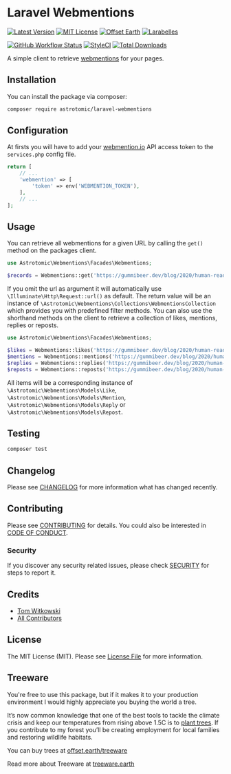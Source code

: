 # Laravel Webmentions

[![Latest Version](http://img.shields.io/packagist/v/astrotomic/laravel-webmentions.svg?label=Release&style=for-the-badge)](https://packagist.org/packages/astrotomic/laravel-webmentions)
[![MIT License](https://img.shields.io/github/license/Astrotomic/laravel-webmentions.svg?label=License&color=blue&style=for-the-badge)](https://github.com/Astrotomic/laravel-webmentions/blob/master/LICENSE)
[![Offset Earth](https://img.shields.io/badge/Treeware-%F0%9F%8C%B3-green?style=for-the-badge)](https://plant.treeware.earth/Astrotomic/laravel-webmentions)
[![Larabelles](https://img.shields.io/badge/Larabelles-%F0%9F%A6%84-lightpink?style=for-the-badge)](https://www.larabelles.com/)

[![GitHub Workflow Status](https://img.shields.io/github/workflow/status/Astrotomic/laravel-webmentions/run-tests?style=flat-square&logoColor=white&logo=github&label=Tests)](https://github.com/Astrotomic/laravel-webmentions/actions?query=workflow%3Arun-tests)
[![StyleCI](https://styleci.io/repos/322693045/shield)](https://styleci.io/repos/322693045)
[![Total Downloads](https://img.shields.io/packagist/dt/astrotomic/laravel-webmentions.svg?label=Downloads&style=flat-square)](https://packagist.org/packages/astrotomic/laravel-webmentions)

A simple client to retrieve [webmentions](https://webmention.io) for your pages.

## Installation

You can install the package via composer:

```bash
composer require astrotomic/laravel-webmentions
```

## Configuration

At firsts you will have to add your [webmention.io](https://webmention.io) API access token to the `services.php` config file.

```php
return [
    // ...
    'webmention' => [
        'token' => env('WEBMENTION_TOKEN'),
    ],
    // ...
];
```

## Usage

You can retrieve all webmentions for a given URL by calling the `get()` method on the packages client.

```php
use Astrotomic\Webmentions\Facades\Webmentions;

$records = Webmentions::get('https://gummibeer.dev/blog/2020/human-readable-intervals');
```

If you omit the url as argument it will automatically use `\Illuminate\Http\Request::url()` as default.
The return value will be an instance of `\Astrotomic\Webmentions\Collections\WebmentionsCollection` which provides you with predefined filter methods.
You can also use the shorthand methods on the client to retrieve a collection of likes, mentions, replies or reposts.

```php
use Astrotomic\Webmentions\Facades\Webmentions;

$likes = Webmentions::likes('https://gummibeer.dev/blog/2020/human-readable-intervals');
$mentions = Webmentions::mentions('https://gummibeer.dev/blog/2020/human-readable-intervals');
$replies = Webmentions::replies('https://gummibeer.dev/blog/2020/human-readable-intervals');
$reposts = Webmentions::reposts('https://gummibeer.dev/blog/2020/human-readable-intervals');
```

All items will be a corresponding instance of `\Astrotomic\Webmentions\Models\Like`, `\Astrotomic\Webmentions\Models\Mention`, `\Astrotomic\Webmentions\Models\Reply` or `\Astrotomic\Webmentions\Models\Repost`.

## Testing

```bash
composer test
```

## Changelog

Please see [CHANGELOG](CHANGELOG.md) for more information what has changed recently.

## Contributing

Please see [CONTRIBUTING](https://github.com/Astrotomic/.github/blob/master/CONTRIBUTING.md) for details. You could also be interested in [CODE OF CONDUCT](https://github.com/Astrotomic/.github/blob/master/CODE_OF_CONDUCT.md).

### Security

If you discover any security related issues, please check [SECURITY](https://github.com/Astrotomic/.github/blob/master/SECURITY.md) for steps to report it.

## Credits

- [Tom Witkowski](https://github.com/Gummibeer)
- [All Contributors](../../contributors)

## License

The MIT License (MIT). Please see [License File](LICENSE.md) for more information.

## Treeware

You're free to use this package, but if it makes it to your production environment I would highly appreciate you buying the world a tree.

It’s now common knowledge that one of the best tools to tackle the climate crisis and keep our temperatures from rising above 1.5C is to [plant trees](https://www.bbc.co.uk/news/science-environment-48870920). If you contribute to my forest you’ll be creating employment for local families and restoring wildlife habitats.

You can buy trees at [offset.earth/treeware](https://plant.treeware.earth/Astrotomic/laravel-webmentions)

Read more about Treeware at [treeware.earth](https://treeware.earth)
